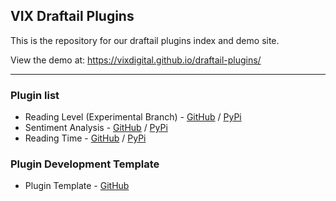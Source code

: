 ## VIX Draftail Plugins
  
This is the repository for our draftail plugins index and demo site.
  
View the demo at: https://vixdigital.github.io/draftail-plugins/

---

### Plugin list
- Reading Level (Experimental Branch) - [GitHub](https://github.com/vixdigital/wagtail-readinglevel/tree/experimental-new-api-functionality) / [PyPi](https://pypi.org/project/wagtail-readinglevel/3.0.3b0/)
- Sentiment Analysis - [GitHub](http://github.com/vixdigital/wagtail-sentiment) / [PyPi](https://pypi.org/project/wagtail-sentiment/)
- Reading Time - [GitHub](https://github.com/vixdigital/wagtail-reading-time) / [PyPi](https://pypi.org/project/wagtail-readingtime/)

### Plugin Development Template
- Plugin Template - [GitHub](https://github.com/vixdigital/wagtail-plugin-base)
